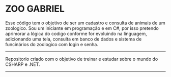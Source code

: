 # ZOO GABRIEL

  Esse código tem o objetivo de ser um cadastro e consulta de animais de um zoologico. 
  Sou um iniciante em programação e em C#, por isso pretendo aprimorar a lógica do codigo conforme for evoluindo na linguagem,
adicionando uma tela, consulta em banco de dados e sistema de funcinários do zoologico com login e senha.
_______________________________________________________________________________________________________________________________
  Repositorio criado com o objetivo de treinar e estudar sobre o mundo do CSHARP e .NET.
_______________________________________________________________________________________________________________________________

